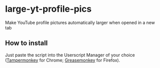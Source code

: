 # large-yt-profile-pics
Make YouTube profile pictures automatically larger when opened in a new tab

## How to install
Just paste the script into the Userscript Manager of your choice  
    ([Tampermonkey](https://chrome.google.com/webstore/detail/tampermonkey/dhdgffkkebhmkfjojejmpbldmpobfkfo) for Chrome; [Greasemonkey](https://addons.mozilla.org/en-US/firefox/addon/greasemonkey/) for Firefox).
